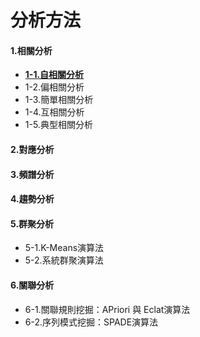 # 分析方法
#### 1.相關分析
- [**1-1.自相關分析**](https://github.com/annali/R_Practice/blob/master/%E8%87%AA%E7%9B%B8%E9%97%9C%E5%88%86%E6%9E%90.md)
- 1-2.偏相關分析
- 1-3.簡單相關分析
- 1-4.互相關分析
- 1-5.典型相關分析
#### 2.對應分析
#### 3.頻譜分析
#### 4.趨勢分析
#### 5.群聚分析
- 5-1.K-Means演算法
- 5-2.系統群聚演算法
#### 6.關聯分析
- 6-1.關聯規則挖掘：APriori 與 Eclat演算法
- 6-2.序列模式挖掘：SPADE演算法
